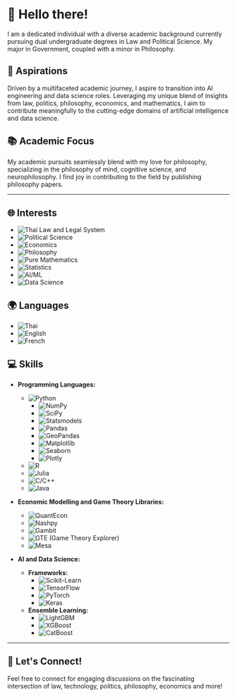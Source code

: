 # 👋 Hello there!
I am a dedicated individual with a diverse academic background currently pursuing dual undergraduate degrees in Law and Political Science. My major in Government, coupled with a minor in Philosophy.

## 🚀 Aspirations
Driven by a multifaceted academic journey, I aspire to transition into AI engineering and data science roles. Leveraging my unique blend of insights from law, politics, philosophy, economics, and mathematics, I aim to contribute meaningfully to the cutting-edge domains of artificial intelligence and data science.

## 📚 Academic Focus
My academic pursuits seamlessly blend with my love for philosophy, specializing in the philosophy of mind, cognitive science, and neurophilosophy. I find joy in contributing to the field by publishing philosophy papers.

---

## 🌐 Interests
- ![Thai Law and Legal System](https://img.shields.io/badge/Thai%20Law%20and%20Legal%20System-0D5EAF?style=flat-square)
- ![Political Science](https://img.shields.io/badge/Political%20Science-207245?style=flat-square)
- ![Economics](https://img.shields.io/badge/Economics-3E4095?style=flat-square)
- ![Philosophy](https://img.shields.io/badge/Philosophy-993366?style=flat-square)
- ![Pure Mathematics](https://img.shields.io/badge/Pure%20Mathematics-0066CC?style=flat-square)
- ![Statistics](https://img.shields.io/badge/Statistics-2B4D66?style=flat-square)
- ![AI/ML](https://img.shields.io/badge/AI%2FML-4B8BBE?style=flat-square)
- ![Data Science](https://img.shields.io/badge/Data%20Science-2ECC71?style=flat-square)

## 🌍 Languages
- ![Thai](https://img.shields.io/badge/Thai-007B5F?style=flat-square&logo=thai-airways&logoColor=white)
- ![English](https://img.shields.io/badge/English-21759B?style=flat-square&logo=english&logoColor=white)
- ![French](https://img.shields.io/badge/French-005E87?style=flat-square&logo=french&logoColor=white)

## 💻 Skills
- **Programming Languages:**
  - ![Python](https://img.shields.io/badge/Python-3776AB?style=flat-square&logo=python&logoColor=white)
    - ![NumPy](https://img.shields.io/badge/NumPy-F7931E?style=flat-square&logo=numpy&logoColor=white)
    - ![SciPy](https://img.shields.io/badge/SciPy-8CAAE6?style=flat-square&logo=scipy&logoColor=white)
    - ![Statsmodels](https://img.shields.io/badge/Statsmodels-DE2910?style=flat-square&logo=statsmodels&logoColor=white)
    - ![Pandas](https://img.shields.io/badge/Pandas-150458?style=flat-square&logo=pandas&logoColor=white)
    - ![GeoPandas](https://img.shields.io/badge/GeoPandas-373F50?style=flat-square&logo=geopandas&logoColor=white)
    - ![Matplotlib](https://img.shields.io/badge/Matplotlib-3F4F75?style=flat-square&logo=matplotlib&logoColor=white)
    - ![Seaborn](https://img.shields.io/badge/Seaborn-2ECC71?style=flat-square&logo=seaborn&logoColor=white)
    - ![Plotly](https://img.shields.io/badge/Plotly-3F4F75?style=flat-square&logo=plotly&logoColor=white)
  - ![R](https://img.shields.io/badge/R-276DC3?style=flat-square&logo=r&logoColor=white)
  - ![Julia](https://img.shields.io/badge/Julia-9558B2?style=flat-square&logo=julia&logoColor=white)
  - ![C/C++](https://img.shields.io/badge/C%2FC%2B%2B-00599C?style=flat-square&logo=c%2B%2B&logoColor=white)
  - ![Java](https://img.shields.io/badge/Java-ED8B00?style=flat-square&logo=java&logoColor=white)
 
- **Economic Modelling and Game Theory Libraries:**
  - ![QuantEcon](https://img.shields.io/badge/QuantEcon-8B16AA?style=flat-square&logo=quantecon&logoColor=white)
  - ![Nashpy](https://img.shields.io/badge/Nashpy-3A3A3A?style=flat-square)
  - ![Gambit](https://img.shields.io/badge/Gambit-306EFF?style=flat-square)
  - ![GTE (Game Theory Explorer)](https://img.shields.io/badge/GTE-2E3A4A?style=flat-square)
  - ![Mesa](https://img.shields.io/badge/Mesa-00796B?style=flat-square)

- **AI and Data Science:**
  - **Frameworks:**
    - ![Scikit-Learn](https://img.shields.io/badge/Scikit%20Learn-F7931E?style=flat-square&logo=scikit-learn&logoColor=white)
    - ![TensorFlow](https://img.shields.io/badge/TensorFlow-FF6F00?style=flat-square&logo=tensorflow&logoColor=white)
    - ![PyTorch](https://img.shields.io/badge/PyTorch-EE4C2C?style=flat-square&logo=pytorch&logoColor=white)
    - ![Keras](https://img.shields.io/badge/Keras-D00000?style=flat-square&logo=keras&logoColor=white)
  - **Ensemble Learning:**
    - ![LightGBM](https://img.shields.io/badge/LightGBM-339933?style=flat-square&logo=lightgbm&logoColor=white)
    - ![XGBoost](https://img.shields.io/badge/XGBoost-003366?style=flat-square&logo=xgboost&logoColor=white)
    - ![CatBoost](https://img.shields.io/badge/CatBoost-14264E?style=flat-square&logo=catboost&logoColor=white)
---

## 🤝 Let's Connect!
Feel free to connect for engaging discussions on the fascinating intersection of law, technology, politics, philosophy, economics and more!
